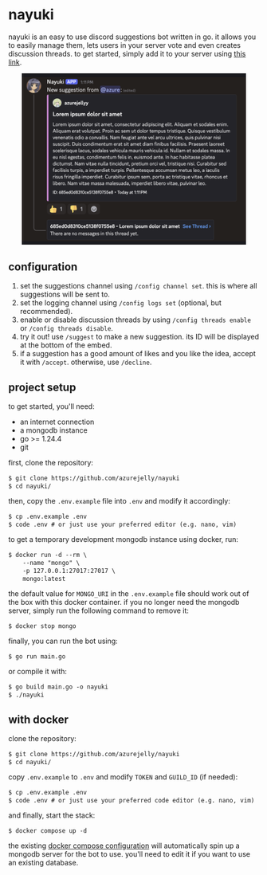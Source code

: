 # nayuki

nayuki is an easy to use discord suggestions bot written in go. it allows you to easily manage them, lets users in your server vote and even creates discussion threads. to get started, simply add it to your server using [this link](https://discord.com/oauth2/authorize?client_id=1381268909226987630&permissions=395137000512&integration_type=0&scope=bot+applications.commands).

<p align="center">
    <img src="./assets/suggestion.png" width=450>
</p>

## configuration

1. set the suggestions channel using `/config channel set`. this is where all suggestions will be sent to.
2. set the logging channel using `/config logs set` (optional, but recommended).
3. enable or disable discussion threads by using `/config threads enable` or `/config threads disable`.
4. try it out! use `/suggest` to make a new suggestion. its ID will be displayed at the bottom of the embed.
5. if a suggestion has a good amount of likes and you like the idea, accept it with `/accept`. otherwise, use `/decline`.

## project setup

to get started, you'll need:

- an internet connection
- a mongodb instance
- go >= 1.24.4
- git

first, clone the repository:

```shell
$ git clone https://github.com/azurejelly/nayuki
$ cd nayuki/
```

then, copy the `.env.example` file into `.env` and modify it accordingly:

```shell
$ cp .env.example .env
$ code .env # or just use your preferred editor (e.g. nano, vim)
```

to get a temporary development mongodb instance using docker, run:

```shell
$ docker run -d --rm \
    --name "mongo" \
    -p 127.0.0.1:27017:27017 \
    mongo:latest
```

the default value for `MONGO_URI` in the `.env.example` file should work out of the box with this docker container.
if you no longer need the mongodb server, simply run the following command to remove it:

```shell
$ docker stop mongo
```

finally, you can run the bot using:

```shell
$ go run main.go
```

or compile it with:

```shell
$ go build main.go -o nayuki
$ ./nayuki
```

## with docker

clone the repository:

```shell
$ git clone https://github.com/azurejelly/nayuki
$ cd nayuki/
```

copy `.env.example` to `.env` and modify `TOKEN` and `GUILD_ID` (if needed):

```shell
$ cp .env.example .env
$ code .env # or just use your preferred code editor (e.g. nano, vim)
```

and finally, start the stack:

```shell
$ docker compose up -d
```

the existing [docker compose configuration](./docker-compose.yml) will automatically spin up a mongodb server for the bot to use. you'll need to edit it if you want to use an existing database.
